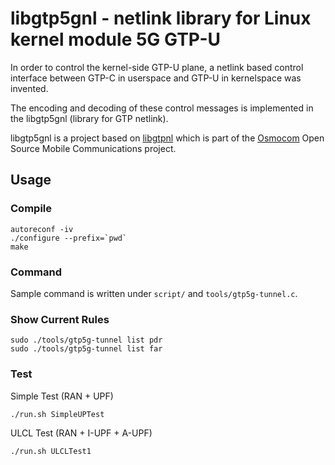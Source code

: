 # libgtp5gnl - netlink library for Linux kernel module 5G GTP-U

In order to control the kernel-side GTP-U plane, a netlink based control
interface between GTP-C in userspace and GTP-U in kernelspace was invented.

The encoding and decoding of these control messages is implemented in
the libgtp5gnl (library for GTP netlink).

libgtp5gnl is a project based on [libgtpnl](https://github.com/osmocom/libgtpnl)
which is part of the [Osmocom](https://osmocom.org/) Open Source Mobile
Communications project.

## Usage
### Compile
```
autoreconf -iv
./configure --prefix=`pwd`
make
```

### Command
Sample command is written under `script/` and `tools/gtp5g-tunnel.c`.

### Show Current Rules
```
sudo ./tools/gtp5g-tunnel list pdr
sudo ./tools/gtp5g-tunnel list far
```

### Test
Simple Test (RAN + UPF)
```
./run.sh SimpleUPTest
```

ULCL Test (RAN + I-UPF + A-UPF)
```
./run.sh ULCLTest1
```